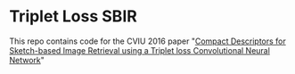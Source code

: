 # Triplet Loss SBIR
This repo contains code for the CVIU 2016 paper "[Compact Descriptors for Sketch-based Image Retrieval using a Triplet loss Convolutional Neural Network](http://www.sciencedirect.com/science/article/pii/S1077314217301194)" 


